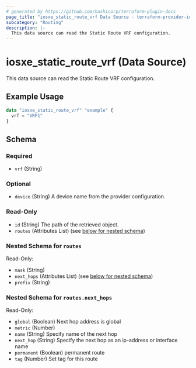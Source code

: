 ```yaml
---
# generated by https://github.com/hashicorp/terraform-plugin-docs
page_title: "iosxe_static_route_vrf Data Source - terraform-provider-iosxe"
subcategory: "Routing"
description: |-
  This data source can read the Static Route VRF configuration.
---
```


# iosxe_static_route_vrf (Data Source)

This data source can read the Static Route VRF configuration.

## Example Usage

```terraform
data "iosxe_static_route_vrf" "example" {
  vrf = "VRF1"
}
```

<!-- schema generated by tfplugindocs -->
## Schema

### Required

- `vrf` (String)

### Optional

- `device` (String) A device name from the provider configuration.

### Read-Only

- `id` (String) The path of the retrieved object.
- `routes` (Attributes List) (see [below for nested schema](#nestedatt--routes))

<a id="nestedatt--routes"></a>
### Nested Schema for `routes`

Read-Only:

- `mask` (String)
- `next_hops` (Attributes List) (see [below for nested schema](#nestedatt--routes--next_hops))
- `prefix` (String)

<a id="nestedatt--routes--next_hops"></a>
### Nested Schema for `routes.next_hops`

Read-Only:

- `global` (Boolean) Next hop address is global
- `metric` (Number)
- `name` (String) Specify name of the next hop
- `next_hop` (String) Specify the next hop as an ip-address or interface name
- `permanent` (Boolean) permanent route
- `tag` (Number) Set tag for this route
